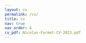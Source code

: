 ```yaml
---
layout: cv
permalink: /cv/
title: cv
nav: true
nav_order: 4
cv_pdf: Nicolas-Formet-CV-2023.pdf
---
```

